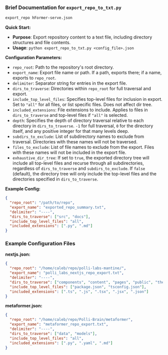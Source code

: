 ### Brief Documentation for `export_repo_to_txt.py`

```bash
export_repo hFormer-serve.json
```

**Quick Start:**
- **Purpose**: Export repository content to a text file, including directory structures and file contents.
- **Usage**: `python export_repo_to_txt.py <config_file>.json`

**Configuration Parameters:**
- `repo_root`: Path to the repository's root directory.
- `export_name`: Export file name or path. If a path, exports there; if a name, exports to `repo_root`.
- `delimiter`: Separator string for entries in the export file.
- `dirs_to_traverse`: Directories within `repo_root` for full traversal and export.
- `include_top_level_files`: Specifies top-level files for inclusion in export. Set to `"all"` for all files, or list specific files. Does not affect dir tree.
- `included_extensions`: File extensions to include. Applies to files in `dirs_to_traverse` and top-level files if `"all"` is selected.
- `depth`: Specifies the depth of directory traversal relative to each directory in `dirs_to_traverse`. `-1` for full traversal, `0` for the directory itself, and any positive integer for that many levels deep.
- `subdirs_to_exclude`: List of subdirectory names to exclude from traversal. Directories with these names will not be traversed.
- `files_to_exclude`: List of file names to exclude from the export. Files with these names will not be included in the export file.
- `exhaustive_dir_tree`: If set to `true`, the exported directory tree will include all top-level files and recurse through all subdirectories, regardless of `dirs_to_traverse` and `subdirs_to_exclude`. If `false` (default), the directory tree will only include the top-level files and the directories specified in `dirs_to_traverse`.

**Example Config:**
```json
{
  "repo_root": "/path/to/repo",
  "export_name": "exported_repo_summary.txt",
  "delimiter": "----",
  "dirs_to_traverse": ["src", "docs"],
  "include_top_level_files": "all",
  "included_extensions": [".py", ".md"]
}
```

### Example Configuration Files

**nextjs.json:**
```json
{
  "repo_root": "/home/caleb/repo/polli-labs-mantine/",
  "export_name": "polli_labs_nextjs_repo_export.txt",
  "delimiter": "----",
  "dirs_to_traverse": ["components", "content", "pages", "public", "theme", "types"],
  "include_top_level_files": ["package.json", "tsconfig.json"],
  "included_extensions": [".ts", ".js", ".tsx", ".jsx", ".json"]
}
```

**metaformer.json:**
```json
{
  "repo_root": "/home/caleb/repo/Polli-Brain/metaformer",
  "export_name": "metaformer_repo_export.txt",
  "delimiter": "----",
  "dirs_to_traverse": ["data", "models"],
  "include_top_level_files": "all",
  "included_extensions": [".py", ".yaml", ".md"]
}
```